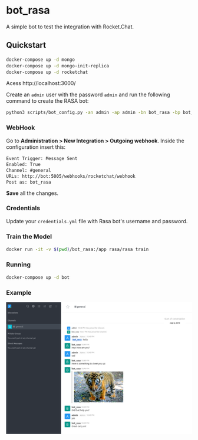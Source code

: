 # bot_rasa

A simple bot to test the integration with Rocket.Chat.

## Quickstart

```sh
docker-compose up -d mongo
docker-compose up -d mongo-init-replica
docker-compose up -d rocketchat
```
Acess http://localhost:3000/ 

Create an `admin` user with the password `admin` and run the following command to create the RASA bot:

```sh
python3 scripts/bot_config.py -an admin -ap admin -bn bot_rasa -bp bot_rasa -r http://localhost:3000
```

### WebHook

Go to **Administration > New Integration > Outgoing webhook**.
Inside the configuration insert this:

```
Event Trigger: Message Sent
Enabled: True
Channel: #general
URLs: http://bot:5005/webhooks/rocketchat/webhook
Post as: bot_rasa
```

**Save** all the changes.

### Credentials

Update your `credentials.yml` file with Rasa bot's username and password.

### Train the Model

```sh
docker run -it -v $(pwd)/bot_rasa:/app rasa/rasa train
```

### Running

```sh
docker-compose up -d bot
```

### Example

![example]

[example]: rasa_bot_example.png
